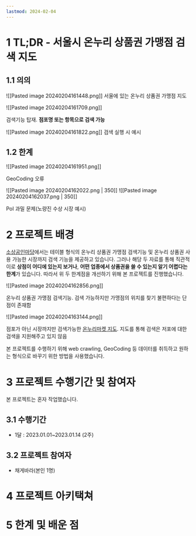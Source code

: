 ```yaml
---
lastmod: 2024-02-04
---
```

# 1 TL;DR - 서울시 온누리 상품권 가맹점 검색 지도

## 1.1 의의

![[Pasted image 20240204161448.png]] 서울에 있는 온누리 상품권 가맹점 지도

![[Pasted image 20240204161709.png]]

검색기능 탑재. **점포명 또는 항목으로 검색 가능**

![[Pasted image 20240204161822.png]]
검색 실행 시 예시

## 1.2 한계
![[Pasted image 20240204161951.png]]

GeoCoding 오류

![[Pasted image 20240204162022.png | 350]] ![[Pasted image 20240204162037.png | 350]]

PoI 과밀 문제(노량진 수상 시장 예시)

# 2 프로젝트 배경
[소상공인마당](https://www.sbiz.or.kr/sijangtong/nation/onnuri/onnuriMktList.do)에서는 테이블 형식의 온누리 상품권 가맹점 검색기능 및 온누리 상품권 사용 가능한 시장까지 검색 기능을 제공하고 있습니다. 그러나 해당 두 자료를 통해 직관적이로 **상점이 어디에 있는지 보거나**, **어떤 업종에서 상품권을 쓸 수 있는지 알기 어렵다는 한계**가 있습니다. 따라서 위 두 한계점을 개선하기 위해 본 프로젝트를 진행했습니다.

![[Pasted image 20240204162856.png]]

온누리 상품권 가맹점 검색기능. 검색 가능하지만 가맹점의 위치를 찾기 불편하다는 단점이 존재함


![[Pasted image 20240204163144.png]]

점포가 아닌 시장까지만 검색가능한 [온누리마켓 지도](https://www.onnurimarket.kr/index.jsp#!/). 지도를 통해 검색은 저포에 대한 검색을 지원해주고 있지 않음

본 프로젝트를 수행하기 위해 web crawling, GeoCoding 등 데이터를 취득하고 원하는 형식으로 바꾸기 위한 방법을 사용했습니다.

# 3 프로젝트 수행기간 및 참여자
본 프로젝트는 혼자 작업했습니다.
## 3.1 수행기간
- 1달 : 2023.01.01~2023.01.14 (2주)
## 3.2 프로젝트 참여자
- 채게바라(본인 1명)

# 4 프로젝트 아키택쳐


# 5 한계 및 배운 점